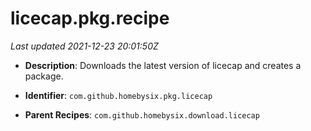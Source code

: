 # licecap.pkg.recipe

_Last updated 2021-12-23 20:01:50Z_

- **Description**: Downloads the latest version of licecap and creates a package.

- **Identifier**: `com.github.homebysix.pkg.licecap`

- **Parent Recipes**: `com.github.homebysix.download.licecap`
